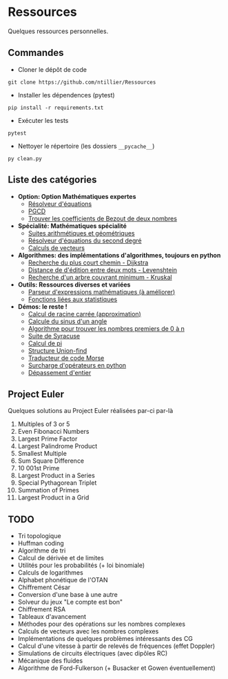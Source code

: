 # Ressources

Quelques ressources personnelles.

## Commandes

- Cloner le dépôt de code

```console
git clone https://github.com/ntillier/Ressources
```

- Installer les dépendences (pytest)

```console
pip install -r requirements.txt
```

- Exécuter les tests

```console
pytest
```

- Nettoyer le répertoire (les dossiers `__pycache__`)

```console
py clean.py
```

## Liste des catégories

- **Option: Option Mathématiques expertes**
  - [Résolveur d'équations](/option/equation.py)
  - [PGCD](/option/pgcd.py)
  - [Trouver les coefficients de Bezout de deux nombres](/option/bezout.py)
- **Spécialité: Mathématiques spécialité**
  - [Suites arithmétiques et géométriques](/specialite/suites.py)
  - [Résolveur d'équations du second degré](/specialite/second_degre.py)
  - [Calculs de vecteurs](/specialite/vecteurs.py)
- **Algorithmes: des implémentations d'algorithmes, toujours en python**
  - [Recherche du plus court chemin - Dijkstra](/algorithms/dijkstra.py)
  - [Distance de d'édition entre deux mots - Levenshtein](/algorithms/levenshtein.py)
  - [Recherche d'un arbre couvrant minimum - Kruskal](/algorithms/kruskal.py)
- **Outils: Ressources diverses et variées**
  - [Parseur d'expressions mathématiques (à améliorer)](/outils/parseur.py)
  - [Fonctions liées aux statistiques](/outils/statistiques.py)
- **Démos: le reste !**
  - [Calcul de racine carrée (approximation)](/demos/racine.py)
  - [Calcule du sinus d'un angle](/demos/sinus.py)
  - [Algorithme pour trouver les nombres premiers de 0 à n](/demos/premiers.py)
  - [Suite de Syracuse](/demos/syracuse.py)
  - [Calcul de pi](/demos/pi.py)
  - [Structure Union-find](/demos/union_find.py)
  - [Traducteur de code Morse](/demos/morse.py)
  - [Surcharge d'opérateurs en python](/demos/operators.py)
  - [Dépassement d'entier](/demos/overflow.c)

## Project Euler

Quelques solutions au Project Euler réalisées par-ci par-là

1. Multiples of 3 or 5
2. Even Fibonacci Numbers
3. Largest Prime Factor
4. Largest Palindrome Product
5. Smallest Multiple
6. Sum Square Difference
7. 10 001st Prime
8. Largest Product in a Series
9. Special Pythagorean Triplet
10. Summation of Primes
11. Largest Product in a Grid

## TODO

- Tri topologique
- Huffman coding
- Algorithme de tri
- Calcul de dérivée et de limites
- Utilités pour les probabilités (+ loi binomiale)
- Calculs de logarithmes
- Alphabet phonétique de l'OTAN
- Chiffrement César
- Conversion d'une base à une autre
- Solveur du jeux "Le compte est bon"
- Chiffrement RSA
- Tableaux d'avancement
- Méthodes pour des opérations sur les nombres complexes
- Calculs de vecteurs avec les nombres complexes
- Implémentations de quelques problèmes intéressants des CG
- Calcul d'une vitesse à partir de relevés de fréquences (effet Doppler)
- Simulations de circuits électriques (avec dipôles RC)
- Mécanique des fluides
- Algorithme de Ford-Fulkerson (+ Busacker et Gowen éventuellement)

